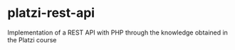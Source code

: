 # platzi-rest-api
Implementation of a REST API with PHP through the knowledge obtained in the Platzi course
